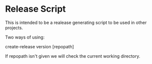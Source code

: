 # Release Script

This is intended to be a realease generating script to be used in other projects.

Two ways of using:

create-release version [repopath]

If repopath isn't given we will check the current working directory.
